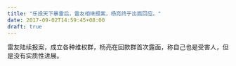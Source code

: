 ```yaml
---
title: "乐投天下暴雷后，雷友相继报案，杨亮终于出面回应。"
date: 2017-09-02T14:59:45+08:00
draft: true
---
```


雷友陆续报案，成立各种维权群，杨亮在回款群首次露面，称自己也是受害人，但是没有实质性进展。